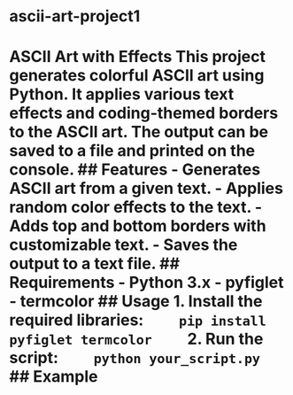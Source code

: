 # ascii-art-project1
 # ASCII Art with Effects  This project generates colorful ASCII art using Python. It applies various text effects and coding-themed borders to the ASCII art. The output can be saved to a file and printed on the console.  ## Features  - Generates ASCII art from a given text. - Applies random color effects to the text. - Adds top and bottom borders with customizable text. - Saves the output to a text file.  ## Requirements  - Python 3.x - pyfiglet - termcolor  ## Usage  1. Install the required libraries:     ```     pip install pyfiglet termcolor     ``` 2. Run the script:     ```     python your_script.py     ```  ## Example

